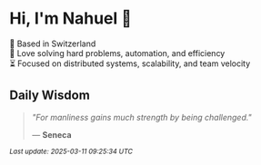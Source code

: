# Hi, I'm Nahuel :tiger:

📍 Based in Switzerland  
💪 Love solving hard problems, automation, and efficiency  
⏳ Focused on distributed systems, scalability, and team velocity  

## Daily Wisdom
> _"For manliness gains much strength by being challenged."_  
>
> — **Seneca**

<sub>*Last update: 2025-03-11 09:25:34 UTC*</sub>
